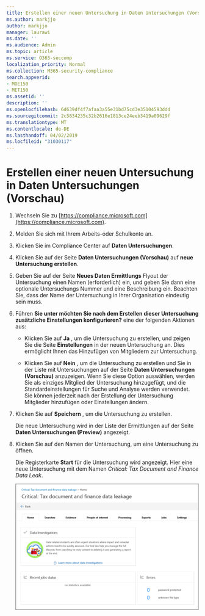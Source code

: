 ```yaml
---
title: Erstellen einer neuen Untersuchung in Daten Untersuchungen (Vorschau)
ms.author: markjjo
author: markjjo
manager: laurawi
ms.date: ''
ms.audience: Admin
ms.topic: article
ms.service: O365-seccomp
localization_priority: Normal
ms.collection: M365-security-compliance
search.appverid:
- MOE150
- MET150
ms.assetid: ''
description: ''
ms.openlocfilehash: 6d639df4f7afaa3a55e31bd75cd3e35104593ddd
ms.sourcegitcommit: 2c5834235c32b2616e1813ce24eeb3419a09629f
ms.translationtype: MT
ms.contentlocale: de-DE
ms.lasthandoff: 04/02/2019
ms.locfileid: "31030117"
---
```

# <a name="create-a-new-investigation-in-data-investigations-preview"></a>Erstellen einer neuen Untersuchung in Daten Untersuchungen (Vorschau)

1. Wechseln Sie zu [https://compliance.microsoft.com](https://compliance.microsoft.com).
    
2. Melden Sie sich mit Ihrem Arbeits-oder Schulkonto an.
    
3. Klicken Sie im Compliance Center auf **Daten Untersuchungen**.
 
4. Klicken Sie auf der Seite **Daten Untersuchungen (Vorschau)** auf **neue Untersuchung erstellen**.
    
5. Geben Sie auf der Seite **Neues Daten Ermittlungs** Flyout der Untersuchung einen Namen (erforderlich) ein, und geben Sie dann eine optionale Untersuchungs Nummer und eine Beschreibung ein. Beachten Sie, dass der Name der Untersuchung in Ihrer Organisation eindeutig sein muss.

6. Führen **Sie unter möchten Sie nach dem Erstellen dieser Untersuchung zusätzliche Einstellungen konfigurieren?** eine der folgenden Aktionen aus:

    - Klicken Sie auf **Ja** , um die Untersuchung zu erstellen, und zeigen Sie die Seite **Einstellungen** in der neuen Untersuchung an. Dies ermöglicht Ihnen das Hinzufügen von Mitgliedern zur Untersuchung.
    
    - Klicken Sie auf **Nein** , um die Untersuchung zu erstellen und Sie in der Liste mit Untersuchungen auf der Seite **Daten Untersuchungen (Vorschau)** anzuzeigen. Wenn Sie diese Option auswählen, werden Sie als einziges Mitglied der Untersuchung hinzugefügt, und die Standardeinstellungen für Suche und Analyse werden verwendet. Sie können jederzeit nach der Erstellung der Untersuchung Mitglieder hinzufügen oder Einstellungen ändern.

7. Klicken Sie auf **Speichern** , um die Untersuchung zu erstellen.

    Die neue Untersuchung wird in der Liste der Ermittlungen auf der Seite **Daten Untersuchungen (Preview)** angezeigt. 

8. Klicken Sie auf den Namen der Untersuchung, um eine Untersuchung zu öffnen. 

    Die Registerkarte **Start** für die Untersuchung wird angezeigt. Hier eine neue Untersuchung mit dem Namen *Critical: Tax Document and Finance Data Leak*.

    ![Registerkarte "Start" für eine neue Untersuchung in Daten Untersuchungen](../media/NewDataInvestigations.png)
